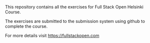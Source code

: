 This repository contains all the exercises for Full Stack Open Helsinki Course.

The exercises are submitted to the submission system using github to complete the course.

For more details visit https://fullstackopen.com